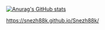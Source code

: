 
[![Anurag's GitHub stats](https://github-readme-stats.vercel.app/api?username=snezh88k)](https://github.com/anuraghazra/github-readme-stats)


https://snezh88k.github.io/Snezh88k/


